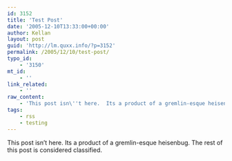 ```yaml
---
id: 3152
title: 'Test Post'
date: '2005-12-10T13:33:00+00:00'
author: Kellan
layout: post
guid: 'http://lm.quxx.info/?p=3152'
permalink: /2005/12/10/test-post/
typo_id:
    - '3150'
mt_id:
    - ''
link_related:
    - ''
raw_content:
    - 'This post isn\''t here.  Its a product of a gremlin-esque heisenbug.  The rest of this post is considered classified.'
tags:
    - rss
    - testing
---
```


This post isn’t here. Its a product of a gremlin-esque heisenbug. The rest of this post is considered classified.